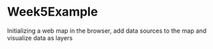 # Week5Example
 Initializing a web map in the browser, add data sources to the map and visualize data as layers
